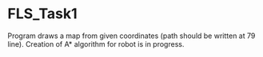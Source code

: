# FLS_Task1
Program draws a map from given coordinates (path should be written at 79 line). 
Creation of A* algorithm for robot is in progress.

